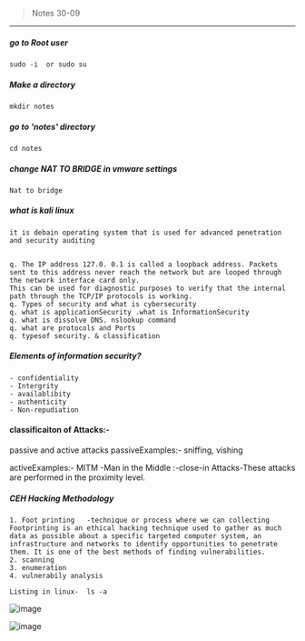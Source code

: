  >  Notes  30-09

---
##### go to Root user
```
sudo -i  or sudo su
```
#####  Make a directory 
```
mkdir notes
```
#####  go to 'notes'  directory
```
cd notes
```
##### change NAT TO BRIDGE in vmware settings
```
Nat to bridge
```


##### what is kali linux

```
it is debain operating system that is used for advanced penetration and security auditing  
```

```

q. The IP address 127.0. 0.1 is called a loopback address. Packets sent to this address never reach the network but are looped through  the network interface card only.
This can be used for diagnostic purposes to verify that the internal path through the TCP/IP protocols is working.
q. Types of security and what is cybersecurity
q. what is applicationSecurity .what is InformationSecurity
q. what is dissolve DNS. nslookup command
q. what are protocols and Ports
q. typesof security. & classification

```

##### Elements of information security?
```
- confidentiality
- Intergrity
- availablibity
- authenticity
- Non-repudiation
```


#### classificaiton of Attacks:-
passive and active attacks
passiveExamples:- sniffing, vishing </br>

activeExamples:- MITM -Man in the Middle
              :-close-in Attacks-These attacks are performed in the proximity level. 

 ##### CEH Hacking Methodology
```
1. Foot printing   -technique or process where we can collecting Footprinting is an ethical hacking technique used to gather as much data as possible about a specific targeted computer system, an infrastructure and networks to identify opportunities to penetrate them. It is one of the best methods of finding vulnerabilities.
2. scanning
3. enumeration
4. vulnerabily analysis
```

```
Listing in linux-  ls -a
```
![image](https://github.com/user-attachments/assets/2bfdf185-4315-48c3-b46c-8532ff0dbf1c)


![image](https://github.com/user-attachments/assets/94d9addb-c054-4059-bfc7-1dad04204390)


